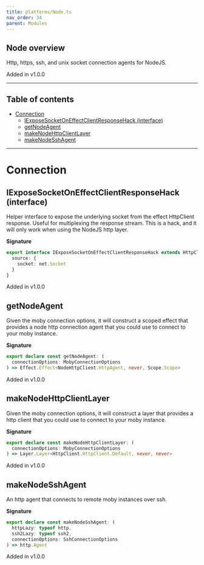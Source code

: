 ```yaml
---
title: platforms/Node.ts
nav_order: 34
parent: Modules
---
```


## Node overview

Http, https, ssh, and unix socket connection agents for NodeJS.

Added in v1.0.0

---

<h2 class="text-delta">Table of contents</h2>

- [Connection](#connection)
  - [IExposeSocketOnEffectClientResponseHack (interface)](#iexposesocketoneffectclientresponsehack-interface)
  - [getNodeAgent](#getnodeagent)
  - [makeNodeHttpClientLayer](#makenodehttpclientlayer)
  - [makeNodeSshAgent](#makenodesshagent)

---

# Connection

## IExposeSocketOnEffectClientResponseHack (interface)

Helper interface to expose the underlying socket from the effect HttpClient
response. Useful for multiplexing the response stream. This is a hack, and it
will only work when using the NodeJS http layer.

**Signature**

```ts
export interface IExposeSocketOnEffectClientResponseHack extends HttpClientResponse.HttpClientResponse {
  source: {
    socket: net.Socket
  }
}
```

Added in v1.0.0

## getNodeAgent

Given the moby connection options, it will construct a scoped effect that
provides a node http connection agent that you could use to connect to your
moby instance.

**Signature**

```ts
export declare const getNodeAgent: (
  connectionOptions: MobyConnectionOptions
) => Effect.Effect<NodeHttpClient.HttpAgent, never, Scope.Scope>
```

Added in v1.0.0

## makeNodeHttpClientLayer

Given the moby connection options, it will construct a layer that provides a
http client that you could use to connect to your moby instance.

**Signature**

```ts
export declare const makeNodeHttpClientLayer: (
  connectionOptions: MobyConnectionOptions
) => Layer.Layer<HttpClient.HttpClient.Default, never, never>
```

Added in v1.0.0

## makeNodeSshAgent

An http agent that connects to remote moby instances over ssh.

**Signature**

```ts
export declare const makeNodeSshAgent: (
  httpLazy: typeof http,
  ssh2Lazy: typeof ssh2,
  connectionOptions: SshConnectionOptions
) => http.Agent
```

Added in v1.0.0
